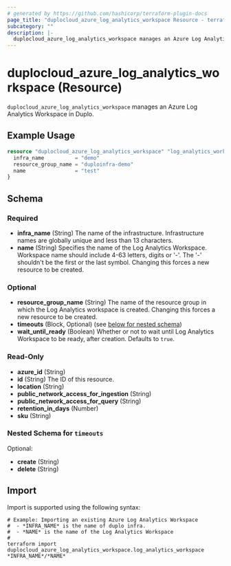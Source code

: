 ```yaml
---
# generated by https://github.com/hashicorp/terraform-plugin-docs
page_title: "duplocloud_azure_log_analytics_workspace Resource - terraform-provider-duplocloud"
subcategory: ""
description: |-
  duplocloud_azure_log_analytics_workspace manages an Azure Log Analytics Workspace in Duplo.
---
```


# duplocloud_azure_log_analytics_workspace (Resource)

`duplocloud_azure_log_analytics_workspace` manages an Azure Log Analytics Workspace in Duplo.

## Example Usage

```terraform
resource "duplocloud_azure_log_analytics_workspace" "log_analytics_workspace" {
  infra_name          = "demo"
  resource_group_name = "duploinfra-demo"
  name                = "test"
}
```

<!-- schema generated by tfplugindocs -->
## Schema

### Required

- **infra_name** (String) The name of the infrastructure. Infrastructure names are globally unique and less than 13 characters.
- **name** (String) Specifies the name of the Log Analytics Workspace. Workspace name should include 4-63 letters, digits or '-'. The '-' shouldn't be the first or the last symbol. Changing this forces a new resource to be created.

### Optional

- **resource_group_name** (String) The name of the resource group in which the Log Analytics workspace is created. Changing this forces a new resource to be created.
- **timeouts** (Block, Optional) (see [below for nested schema](#nestedblock--timeouts))
- **wait_until_ready** (Boolean) Whether or not to wait until Log Analytics Workspace to be ready, after creation. Defaults to `true`.

### Read-Only

- **azure_id** (String)
- **id** (String) The ID of this resource.
- **location** (String)
- **public_network_access_for_ingestion** (String)
- **public_network_access_for_query** (String)
- **retention_in_days** (Number)
- **sku** (String)

<a id="nestedblock--timeouts"></a>
### Nested Schema for `timeouts`

Optional:

- **create** (String)
- **delete** (String)

## Import

Import is supported using the following syntax:

```shell
# Example: Importing an existing Azure Log Analytics Workspace
#  - *INFRA_NAME* is the name of duplo infra.
#  - *NAME* is the name of the Log Analytics Workspace
#
terraform import duplocloud_azure_log_analytics_workspace.log_analytics_workspace *INFRA_NAME*/*NAME*
```
